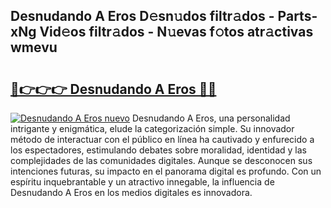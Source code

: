 ## Desnudando A Eros D𝚎sn𝚞dos filtr𝚊dos - Parts-xNg Vid𝚎os filtr𝚊dos - N𝚞evas f𝚘tos atr𝚊ctivas wmevu

# <h2><a href="http://mbcu0d.tromn.icu/?c=Desnudando+A+Eros">🔗👉👉👉 Desnudando A Eros 🔗🔗</a></h2>

[![Desnudando A Eros nuevo](https://i.imgur.com/pEAQMta.gif)](http://mbcu0d.tromn.icu/?c=Desnudando+A+Eros)
Desnudando A Eros, una personalidad intrigante y enigmática, elude la categorización simple. Su innovador método de interactuar con el público en línea ha cautivado y enfurecido a los espectadores, estimulando debates sobre moralidad, identidad y las complejidades de las comunidades digitales. Aunque se desconocen sus intenciones futuras, su impacto en el panorama digital es profundo. Con un espíritu inquebrantable y un atractivo innegable, la influencia de Desnudando A Eros en los medios digitales es innovadora.
